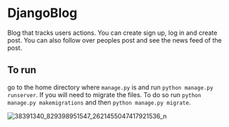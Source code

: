 # DjangoBlog
Blog that tracks users actions. You can create sign up, log in and create post.  You can also follow over peoples post and see the news feed of the post.

## To run
go to the home directory where `manage.py` is and run `python manage.py runserver`.  If you will need to migrate the files.
To do so run `python manage.py makemigrations` and then `python manage.py migrate`.


![38391340_829398951547_2621455047417921536_n](https://user-images.githubusercontent.com/21030885/44665655-6a762280-aa51-11e8-8e9c-2d48c94743ff.jpg)
